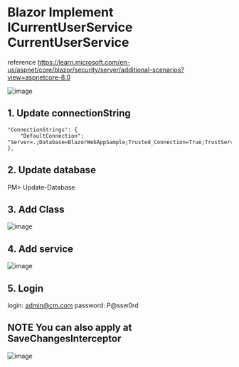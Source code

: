 # Blazor Implement ICurrentUserService CurrentUserService
reference https://learn.microsoft.com/en-us/aspnet/core/blazor/security/server/additional-scenarios?view=aspnetcore-8.0

![image](https://github.com/ganiputras/BlazorCurrentUser/assets/8809768/049fe481-236b-4727-af1d-0b7cc59964c1)

## 1. Update connectionString
    "ConnectionStrings": {
        "DefaultConnection": "Server=.;Database=BlazorWebAppSample;Trusted_Connection=True;TrustServerCertificate=True;MultipleActiveResultSets=true"
    },
    
## 2. Update database
PM> Update-Database

## 3. Add Class
![image](https://github.com/ganiputras/BlazorCurrentUser/assets/8809768/7a5292a9-9b69-4070-bf17-735ace3aa550)

## 4. Add service
![image](https://github.com/ganiputras/BlazorCurrentUser/assets/8809768/2e8cacaa-6351-4cd8-8ef9-6acabf641b32)

## 5. Login
login: admin@cm.com
password: P@ssw0rd

## NOTE You can also apply at SaveChangesInterceptor
![image](https://github.com/ganiputras/BlazorCurrentUser/assets/8809768/e9d6b393-6acb-4645-9c94-d59f8c6a47e5)



